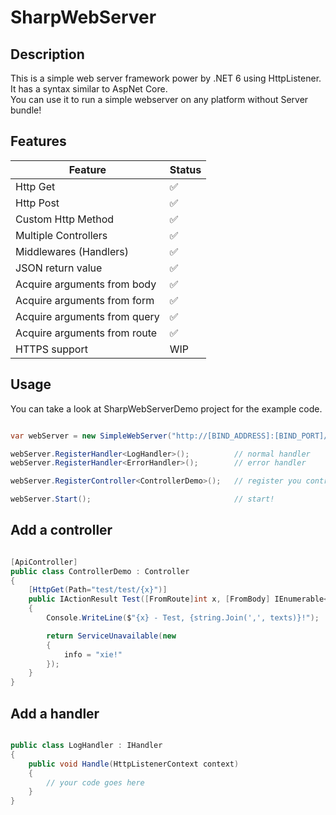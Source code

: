 # SharpWebServer

## Description

This is a simple web server framework power by .NET 6 using HttpListener.  
It has a syntax similar to AspNet Core.  
You can use it to run a simple webserver on any platform without Server bundle!

## Features

| Feature | Status |
| - | - |
| Http Get | ✅ |
| Http Post | ✅ |
| Custom Http Method | ✅ |
| Multiple Controllers | ✅ |
| Middlewares (Handlers) | ✅ |
| JSON return value | ✅ |
| Acquire arguments from body | ✅ |
| Acquire arguments from form | ✅ |
| Acquire arguments from query | ✅ |
| Acquire arguments from route | ✅ |
| HTTPS support | WIP |

## Usage

You can take a look at SharpWebServerDemo project for the example code.

```c#

var webServer = new SimpleWebServer("http://[BIND_ADDRESS]:[BIND_PORT]/");

webServer.RegisterHandler<LogHandler>();          // normal handler
webServer.RegisterHandler<ErrorHandler>();        // error handler

webServer.RegisterController<ControllerDemo>();   // register you controller

webServer.Start();                                // start!

```

## Add a controller

```c#

[ApiController]                                                                         // add ApiController attribute
public class ControllerDemo : Controller
{
    [HttpGet(Path="test/test/{x}")]                                                     // define HTTP method
    public IActionResult Test([FromRoute]int x, [FromBody] IEnumerable<string> texts)   // define your arguments
    {
        Console.WriteLine($"{x} - Test, {string.Join(',', texts)}!");

        return ServiceUnavailable(new                                                   // define status code and the response content!
        {
            info = "xie!"
        });
    }
}

```

## Add a handler

```c#

public class LogHandler : IHandler
{
    public void Handle(HttpListenerContext context)
    {
        // your code goes here
    }
}

```
